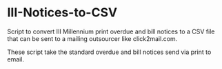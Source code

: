 III-Notices-to-CSV
==================

Script to convert III Millennium print overdue and bill notices to a CSV file that can be sent to a mailing outsourcer like click2mail.com.

These script take the standard overdue and bill notices send via print to email.

